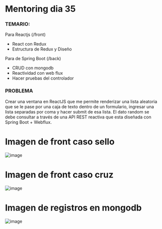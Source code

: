 # Mentoring dia 35

### TEMARIO: 

Para Reactjs (/front)
- React con Redux
- Estructura de Redux y Diseño

Para de Spring Boot (/back)
- CRUD con mongodb
- Reactividad con web flux
- Hacer pruebas del controlador


### PROBLEMA

Crear una ventana en ReactJS que me permite renderizar una lista aleatoria que se le pase por una caja de texto dentro de un formulario, ingresar una lista separadas por coma y hacer submit de esa lista. El dato random se debe consultar a través de una API REST reactiva que esta diseñada con Spring Boot + Webflux. 

# Imagen de front caso sello
![image](https://user-images.githubusercontent.com/45043430/160245627-eebdca58-a4ef-4a7c-b633-2d62b54a38a3.png)



# Imagen de front caso cruz

![image](https://user-images.githubusercontent.com/45043430/160245652-82a6a60f-7323-4df5-b4b6-758d83deafdd.png)


# Imagen de registros en mongodb


![image](https://user-images.githubusercontent.com/45043430/160245707-a5e18b67-8d03-4744-89c4-e0fa084cc175.png)





